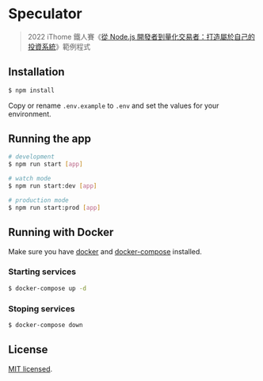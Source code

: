 # Speculator

> 2022 iThome 鐵人賽《[從 Node.js 開發者到量化交易者：打造屬於自己的投資系統](https://ithelp.ithome.com.tw/users/20150150/ironman/5145)》範例程式

## Installation

```bash
$ npm install
```

Copy or rename `.env.example` to `.env` and set the values for your environment.

## Running the app

```bash
# development
$ npm run start [app]

# watch mode
$ npm run start:dev [app]

# production mode
$ npm run start:prod [app]
```

## Running with Docker

Make sure you have [docker](https://docs.docker.com/engine/installation/) and [docker-compose](https://docs.docker.com/compose/install/) installed.

### Starting services

```bash
$ docker-compose up -d
```

### Stoping services

```bash
$ docker-compose down
```

## License

[MIT licensed](LICENSE).
